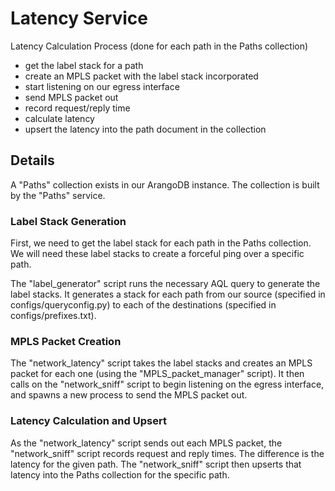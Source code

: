 # Latency Service

Latency Calculation Process 
(done for each path in the Paths collection)
- get the label stack for a path 
- create an MPLS packet with the label stack incorporated
- start listening on our egress interface
- send MPLS packet out
- record request/reply time
- calculate latency
- upsert the latency into the path document in the collection

## Details
A "Paths" collection exists in our ArangoDB instance. The collection is built by the "Paths" service.

### Label Stack Generation
First, we need to get the label stack for each path in the Paths collection. We will need these 
label stacks to create a forceful ping over a specific path.

The "label_generator" script runs the necessary AQL query to generate the label stacks. It generates a stack
for each path from our source (specified in configs/queryconfig.py) to each of the destinations (specified in configs/prefixes.txt).

### MPLS Packet Creation
The "network_latency" script takes the label stacks and creates an MPLS packet for each one (using the "MPLS_packet_manager" script). It then calls on the "network_sniff" script to begin listening on the egress interface, and spawns a new process to send the MPLS packet out.

### Latency Calculation and Upsert
As the "network_latency" script sends out each MPLS packet, the "network_sniff" script records request and reply times. The difference is the latency for the given path. The "network_sniff" script then upserts that latency into the Paths collection for the specific path. 
